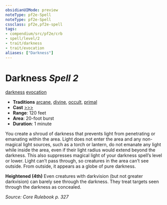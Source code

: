 ```yaml
---
obsidianUIMode: preview
noteType: pf2e-Spell
noteType: pf2e-Spell
cssclass: pf2e,pf2e-spell
tags:
- compendium/src/pf2e/crb
- spell/level/2
- trait/darkness
- trait/evocation
aliases: ["Darkness"]
---
```


# Darkness *Spell 2*   
[darkness](rules/traits/darkness.md "Darkness Effect Trait")  [evocation](rules/traits/evocation.md "Evocation School Trait")

- **Traditions** [arcane](rules/traits/arcane.md "Arcane Tradition Trait"), [divine](rules/traits/divine.md "Divine Tradition Trait"), [occult](rules/traits/occult.md "Occult Tradition Trait"), [primal](rules/traits/primal.md "Primal Tradition Trait")
- **Cast** [>>>](rules/core-rulebook/chapter-9-playing-the-game.md#Actions "Three-Action") 
- **Range**: 120 feet
- **Area**: 20-foot burst
- **Duration**: 1 minute

You create a shroud of darkness that prevents light from penetrating or emanating within the area. Light does not enter the area and any non-magical light sources, such as a torch or lantern, do not emanate any light while inside the area, even if their light radius would extend beyond the darkness. This also suppresses magical light of your darkness spell’s level or lower. Light can’t pass through, so creatures in the area can’t see outside. From outside, it appears as a globe of pure darkness.

**Heightened (4th)** Even creatures with darkvision (but not greater darkvision) can barely see through the darkness. They treat targets seen through the darkness as concealed.

*Source: Core Rulebook p. 327*